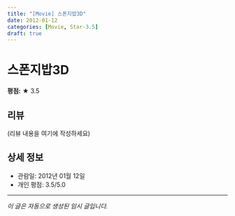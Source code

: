```yaml
---
title: "[Movie] 스폰지밥3D"
date: 2012-01-12
categories: [Movie, Star-3.5]
draft: true
---
```


# 스폰지밥3D

**평점:** ★ 3.5

## 리뷰

(리뷰 내용을 여기에 작성하세요)

## 상세 정보

- 관람일: 2012년 01월 12일
- 개인 평점: 3.5/5.0

---

*이 글은 자동으로 생성된 임시 글입니다.*
